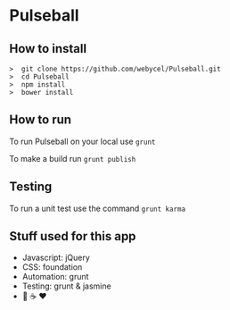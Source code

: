 # Pulseball

## How to install

```
>  git clone https://github.com/webycel/Pulseball.git
>  cd Pulseball
>  npm install
>  bower install
```

## How to run
To run Pulseball on your local use `grunt`

To make a build run `grunt publish`

## Testing
To run a unit test use the command `grunt karma`


## Stuff used for this app
- Javascript: jQuery
- CSS: foundation
- Automation: grunt
- Testing: grunt & jasmine
- :pizza: :coffee: :heart:
